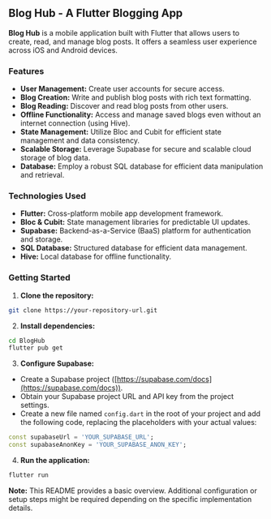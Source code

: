 ## Blog Hub - A Flutter Blogging App

**Blog Hub** is a mobile application built with Flutter that allows users to create, read, and manage blog posts. It offers a seamless user experience across iOS and Android devices.

### Features

* **User Management:** Create user accounts for secure access.
* **Blog Creation:** Write and publish blog posts with rich text formatting.
* **Blog Reading:** Discover and read blog posts from other users.
* **Offline Functionality:** Access and manage saved blogs even without an internet connection (using Hive).
* **State Management:** Utilize Bloc and Cubit for efficient state management and data consistency.
* **Scalable Storage:** Leverage Supabase for secure and scalable cloud storage of blog data.
* **Database:** Employ a robust SQL database for efficient data manipulation and retrieval.

### Technologies Used

* **Flutter:** Cross-platform mobile app development framework.
* **Bloc & Cubit:** State management libraries for predictable UI updates.
* **Supabase:** Backend-as-a-Service (BaaS) platform for authentication and storage.
* **SQL Database:** Structured database for efficient data management.
* **Hive:** Local database for offline functionality.

### Getting Started

1. **Clone the repository:**

```bash
git clone https://your-repository-url.git
```

2. **Install dependencies:**

```bash
cd BlogHub
flutter pub get
```

3. **Configure Supabase:**

* Create a Supabase project ([https://supabase.com/docs](https://supabase.com/docs)).
* Obtain your Supabase project URL and API key from the project settings.
* Create a new file named `config.dart` in the root of your project and add the following code, replacing the placeholders with your actual values:

```dart
const supabaseUrl = 'YOUR_SUPABASE_URL';
const supabaseAnonKey = 'YOUR_SUPABASE_ANON_KEY';
```

4. **Run the application:**

```bash
flutter run
```

**Note:** This README provides a basic overview. Additional configuration or setup steps might be required depending on the specific implementation details.
